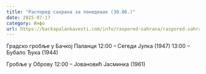 ```yaml
---
title: "Распоред сахрана за понедељак (30.06.)"
date: 2025-07-17
category: Инфо
url: https://backapalankavesti.com/info/raspored-sahrana/raspored-sahrana-za-ponedeljak-30-06/
---
```


Градско гробље у Бачкој Паланци
12:00 – Сегеди Јулка (1947)
13:00 – Бубало Ђука (1944)

Гробље у Оброву
12:00 – Јовановић Јасминка (1961)

